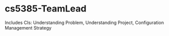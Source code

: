 # cs5385-TeamLead
Includes CIs: Understanding Problem, Understanding Project, Configuration Management Strategy
